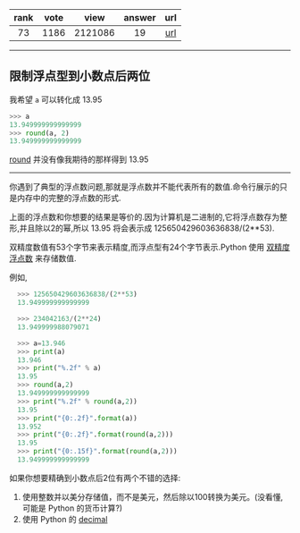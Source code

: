 
| rank | vote | view | answer | url |
|:-:|:-:|:-:|:-:|:-:|
|73|1186|2121086|19| [url](http://stackoverflow.com/questions/455612/limiting-floats-to-two-decimal-points) |
***

## 限制浮点型到小数点后两位

我希望 `a` 可以转化成 13.95

```python
>>> a
13.949999999999999
>>> round(a, 2)
13.949999999999999
```

[round](https://docs.python.org/2/library/functions.html#round) 并没有像我期待的那样得到 13.95

***

你遇到了典型的浮点数问题,那就是浮点数并不能代表所有的数值.命令行展示的只是内存中的完整的浮点数的形式.

上面的浮点数和你想要的结果是等价的.因为计算机是二进制的,它将浮点数存为整形,并且除以2的幂,所以 13.95 将会表示成 125650429603636838/(2**53).

双精度数值有53个字节来表示精度,而浮点型有24个字节表示.Python 使用 [双精度浮点数](http://docs.python.org/tutorial/floatingpoint.html) 来存储数值.

例如,

```python
  >>> 125650429603636838/(2**53)
  13.949999999999999

  >>> 234042163/(2**24)
  13.949999988079071

  >>> a=13.946
  >>> print(a)
  13.946
  >>> print("%.2f" % a)
  13.95
  >>> round(a,2)
  13.949999999999999
  >>> print("%.2f" % round(a,2))
  13.95
  >>> print("{0:.2f}".format(a))
  13.952
  >>> print("{0:.2f}".format(round(a,2)))
  13.95
  >>> print("{0:.15f}".format(round(a,2)))
  13.949999999999999
```

如果你想要精确到小数点后2位有两个不错的选择:

1. 使用整数并以美分存储值，而不是美元，然后除以100转换为美元。(没看懂,可能是 Python 的货币计算?)
2. 使用 Python 的 [decimal](http://docs.python.org/library/decimal.html)